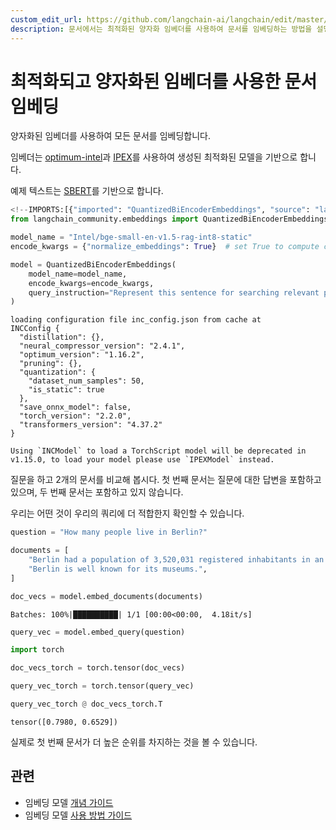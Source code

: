 ```yaml
---
custom_edit_url: https://github.com/langchain-ai/langchain/edit/master/docs/docs/integrations/text_embedding/optimum_intel.ipynb
description: 문서에서는 최적화된 양자화 임베더를 사용하여 문서를 임베딩하는 방법을 설명하고, 질문에 대한 문서 비교를 다룹니다.
---
```


# 최적화되고 양자화된 임베더를 사용한 문서 임베딩

양자화된 임베더를 사용하여 모든 문서를 임베딩합니다.

임베더는 [optimum-intel](https://github.com/huggingface/optimum-intel.git)과 [IPEX](https://github.com/intel/intel-extension-for-pytorch)를 사용하여 생성된 최적화된 모델을 기반으로 합니다.

예제 텍스트는 [SBERT](https://www.sbert.net/docs/pretrained_cross-encoders.html)를 기반으로 합니다.

```python
<!--IMPORTS:[{"imported": "QuantizedBiEncoderEmbeddings", "source": "langchain_community.embeddings", "docs": "https://api.python.langchain.com/en/latest/embeddings/langchain_community.embeddings.optimum_intel.QuantizedBiEncoderEmbeddings.html", "title": "Embedding Documents using Optimized and Quantized Embedders"}]-->
from langchain_community.embeddings import QuantizedBiEncoderEmbeddings

model_name = "Intel/bge-small-en-v1.5-rag-int8-static"
encode_kwargs = {"normalize_embeddings": True}  # set True to compute cosine similarity

model = QuantizedBiEncoderEmbeddings(
    model_name=model_name,
    encode_kwargs=encode_kwargs,
    query_instruction="Represent this sentence for searching relevant passages: ",
)
```

```output
loading configuration file inc_config.json from cache at 
INCConfig {
  "distillation": {},
  "neural_compressor_version": "2.4.1",
  "optimum_version": "1.16.2",
  "pruning": {},
  "quantization": {
    "dataset_num_samples": 50,
    "is_static": true
  },
  "save_onnx_model": false,
  "torch_version": "2.2.0",
  "transformers_version": "4.37.2"
}

Using `INCModel` to load a TorchScript model will be deprecated in v1.15.0, to load your model please use `IPEXModel` instead.
```

질문을 하고 2개의 문서를 비교해 봅시다. 첫 번째 문서는 질문에 대한 답변을 포함하고 있으며, 두 번째 문서는 포함하고 있지 않습니다.

우리는 어떤 것이 우리의 쿼리에 더 적합한지 확인할 수 있습니다.

```python
question = "How many people live in Berlin?"
```


```python
documents = [
    "Berlin had a population of 3,520,031 registered inhabitants in an area of 891.82 square kilometers.",
    "Berlin is well known for its museums.",
]
```


```python
doc_vecs = model.embed_documents(documents)
```

```output
Batches: 100%|██████████| 1/1 [00:00<00:00,  4.18it/s]
```


```python
query_vec = model.embed_query(question)
```


```python
import torch
```


```python
doc_vecs_torch = torch.tensor(doc_vecs)
```


```python
query_vec_torch = torch.tensor(query_vec)
```


```python
query_vec_torch @ doc_vecs_torch.T
```


```output
tensor([0.7980, 0.6529])
```


실제로 첫 번째 문서가 더 높은 순위를 차지하는 것을 볼 수 있습니다.

## 관련

- 임베딩 모델 [개념 가이드](/docs/concepts/#embedding-models)
- 임베딩 모델 [사용 방법 가이드](/docs/how_to/#embedding-models)